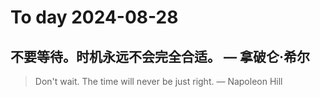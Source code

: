 
# To day 2024-08-28


## 不要等待。时机永远不会完全合适。 — 拿破仑·希尔
> Don't wait. The time will never be just right. — Napoleon Hill

    